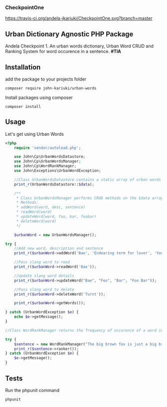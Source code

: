 ### CheckpointOne

https://travis-ci.org/andela-jkariuki/CheckpointOne.svg?branch=master

##  Urban Dictionary Agnostic PHP Package

Andela Checkpoint 1. An urban words dictionary, Urban Word CRUD and Ranking System for word occurence in a sentence. **#TIA**

## Installation
add the package to your projects folder
```
composer require john-kariuki/urban-words
```

Install packages using composer
```
composer install
```

## Usage

Let's get using Urban Words

```php
<?php
    require 'vendor/autoload.php';

    use John\Cp\UrbanWordsDatastore;
    use John\Cp\UrbanWordsManager;
    use John\Cp\WordRankManager;
    use John\Exceptions\UrbanWordException;

    //Class UrbanWordsDatastore contains a static array of urban words
    print_r(UrbanWordsDatastore::$data);

    /**
     * Class UrbanWordsManager performs CRUD methods on the $data array in UrbanWordsDataStore
     * Methods:
     * addWord(word, desc, sentence)
     * readWord(word)
     * updateWord(word, foo, bar, foobar)
     * deleteWord(word)
     */

    $urbanWord = new UrbanWordsManager();

try {
    //Add new word, description and sentence
    print_r($urbanWord->addWord('Bae', 'Endearing term for lover', 'Your bae has a bae'));

    //Pass slang word to read
    print_r($urbanWord->readWord('Bae'));

    //Update slang word details
    print_r($urbanWord->updateWord("Bae", "Foo", "Bar", "Foo Bar"));

    //Pass slang word to delete
    print_r($urbanWord->deleteWord('Turnt'));

    print_r($urbanWord->getWords());

} catch (UrbanWordException $e) {
    echo $e->getMessage();
}

//Class WordRankManager returns the frequency of occurence of a word in a sentence

try {
    $sentence = new WordRankManager("The big brown fox is just a big brown fox jumping up all in the lazy dog's business");
    print_r($sentence->ranker());
} catch (UrbanWordException $e) {
    $e->getMessage();
}
```

## Tests

Run the phpunit command
```
phpunit
```


